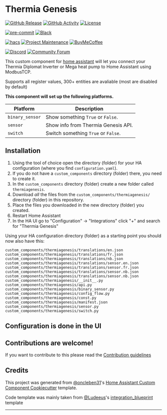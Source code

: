 # Thermia Genesis

[![GitHub Release][releases-shield]][releases]
[![GitHub Activity][commits-shield]][commits]
[![License][license-shield]](LICENSE)

[![pre-commit][pre-commit-shield]][pre-commit]
[![Black][black-shield]][black]

[![hacs][hacsbadge]][hacs]
[![Project Maintenance][maintenance-shield]][user_profile]
[![BuyMeCoffee][buymecoffeebadge]][buymecoffee]

[![Discord][discord-shield]][discord]
[![Community Forum][forum-shield]][forum]

This custom component for [home assistant](https://home-assistant.io/) will let you connect your Thermia Diplomat Inverter or
Mega heat pump to Home Assistant using ModbusTCP.

Supports all register values, 300+ entities are avaliable (most are disabled by default)

**This component will set up the following platforms.**

| Platform        | Description                         |
| --------------- | ----------------------------------- |
| `binary_sensor` | Show something `True` or `False`.   |
| `sensor`        | Show info from Thermia Genesis API. |
| `switch`        | Switch something `True` or `False`. |

## Installation

1. Using the tool of choice open the directory (folder) for your HA configuration (where you find `configuration.yaml`).
2. If you do not have a `custom_components` directory (folder) there, you need to create it.
3. In the `custom_components` directory (folder) create a new folder called `thermiagenesis`.
4. Download _all_ the files from the `custom_components/thermiagenesis/` directory (folder) in this repository.
5. Place the files you downloaded in the new directory (folder) you created.
6. Restart Home Assistant
7. In the HA UI go to "Configuration" -> "Integrations" click "+" and search for "Thermia Genesis"

Using your HA configuration directory (folder) as a starting point you should now also have this:

```text
custom_components/thermiagenesis/translations/en.json
custom_components/thermiagenesis/translations/fr.json
custom_components/thermiagenesis/translations/nb.json
custom_components/thermiagenesis/translations/sensor.en.json
custom_components/thermiagenesis/translations/sensor.fr.json
custom_components/thermiagenesis/translations/sensor.nb.json
custom_components/thermiagenesis/translations/sensor.nb.json
custom_components/thermiagenesis/__init__.py
custom_components/thermiagenesis/api.py
custom_components/thermiagenesis/binary_sensor.py
custom_components/thermiagenesis/config_flow.py
custom_components/thermiagenesis/const.py
custom_components/thermiagenesis/manifest.json
custom_components/thermiagenesis/sensor.py
custom_components/thermiagenesis/switch.py
```

## Configuration is done in the UI

<!---->

## Contributions are welcome!

If you want to contribute to this please read the [Contribution guidelines](CONTRIBUTING.md)

## Credits

This project was generated from [@oncleben31](https://github.com/oncleben31)'s [Home Assistant Custom Component Cookiecutter](https://github.com/oncleben31/cookiecutter-homeassistant-custom-component) template.

Code template was mainly taken from [@Ludeeus](https://github.com/ludeeus)'s [integration_blueprint][integration_blueprint] template

---

[integration_blueprint]: https://github.com/custom-components/integration_blueprint
[black]: https://github.com/psf/black
[black-shield]: https://img.shields.io/badge/code%20style-black-000000.svg?style=for-the-badge
[buymecoffee]: https://www.buymeacoffee.com/cjne
[buymecoffeebadge]: https://img.shields.io/badge/buy%20me%20a%20coffee-donate-yellow.svg?style=for-the-badge
[commits-shield]: https://img.shields.io/github/commit-activity/y/cjne/thermiagenesis.svg?style=for-the-badge
[commits]: https://github.com/cjne/thermiagenesis/commits/main
[hacs]: https://hacs.xyz
[hacsbadge]: https://img.shields.io/badge/HACS-Custom-orange.svg?style=for-the-badge
[discord]: https://discord.gg/Qa5fW2R
[discord-shield]: https://img.shields.io/discord/330944238910963714.svg?style=for-the-badge
[exampleimg]: example.png
[forum-shield]: https://img.shields.io/badge/community-forum-brightgreen.svg?style=for-the-badge
[forum]: https://community.home-assistant.io/
[license-shield]: https://img.shields.io/github/license/cjne/thermiagenesis.svg?style=for-the-badge
[maintenance-shield]: https://img.shields.io/badge/maintainer-%40cjne-blue.svg?style=for-the-badge
[pre-commit]: https://github.com/pre-commit/pre-commit
[pre-commit-shield]: https://img.shields.io/badge/pre--commit-enabled-brightgreen?style=for-the-badge
[releases-shield]: https://img.shields.io/github/release/cjne/thermiagenesis.svg?style=for-the-badge
[releases]: https://github.com/cjne/thermiagenesis/releases
[user_profile]: https://github.com/cjne

